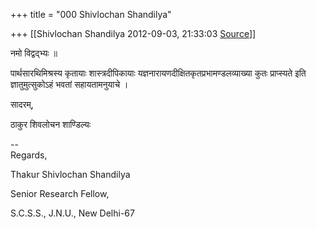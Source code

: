 +++
title = "000 Shivlochan Shandilya"

+++
[[Shivlochan Shandilya	2012-09-03, 21:33:03 [Source](https://groups.google.com/g/bvparishat/c/mWtQUEv8l8g)]]



नमो विद्वद्भ्यः ॥

  

पार्थसारथिमिश्रस्य कृतायाः शास्त्रदीपिकायाः यज्ञनारायणदीक्षितकृतप्रभामण्डलव्याख्या कुतः प्राप्स्यते इति ज्ञातुमुत्सुकोऽहं भवतां सहायतामनुयाचे ।

  

सादरम्,

ठाकुर शिवलोचन शाण्डिल्यः  

  

--  
Regards,

Thakur Shivlochan Shandilya

Senior Research Fellow,

S.C.S.S., J.N.U., New Delhi-67

  

